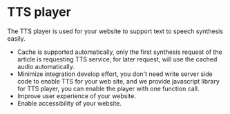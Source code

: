 # TTS player

The TTS player is used for your website to support text to speech synthesis easily.

- Cache is supported automatically, only the first synthesis request of the article is requesting TTS service, for later request, will use the cached audio automatically.
- Minimize integration develop effort, you don't need write server side code to enable TTS for your web site, and we provide javascript library for TTS player, you can enable the player with one function call.
- Improve user experience of your website.
- Enable accessibility of your website.
